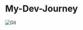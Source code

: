 # My-Dev-Journey
![Git](https://user-images.githubusercontent.com/84851340/214486648-843ea1b9-98fd-431f-b8dc-c3129721767e.jpg)
